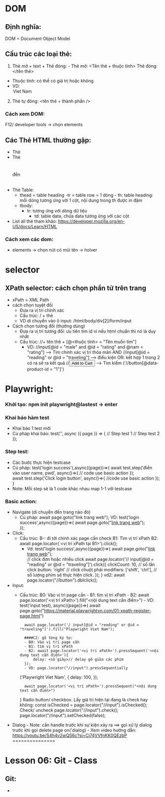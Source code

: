 # DOM
## Định nghĩa: 
DOM = Document Object Model
## Cấu trúc các loại thẻ: 
1. Thẻ mở + text + Thẻ đóng: - Thẻ mở: <Tên thẻ + thuộc tính> Thẻ đóng: </tên thẻ>
- Thuộc tính: có thể có giá trị hoặc không
- VD: <option value = "vn" selected> Viet Nam </option>
2. Thẻ tự đóng: <tên thẻ + thành phần />
### Cách xem DOM:
F12/ developer tools -> chọn elements
## Các Thẻ HTML thường gặp: 
- Thẻ <div>
- Thẻ <h1></h1> đển <h6></h6>
- Thẻ Table:
    - thead = table heading
        -tr = table row = 1 dòng
            - th: table heading: mỗi dòng tương ứng với 1 cột, nội dung trong th được in đậm
    - tbody: 
        - tr: tương ứng với dòng dữ liệu
            - td: table data, chứa data tương ứng với các cột
- List all thẻ tham khảo: https://developer.mozilla.org/en-US/docs/Learn/HTML
            
### Cách xem các dom:
- elements -> chọn nút có mũi tên -> holver
# selector
## XPath selector: cách chọn phần tử trên trang
- xPath = XML Path
- cách chọn tuyệt đối
    - Đưa ra vị trí chính xác 
    - Cấu trúc: / + thẻ
    - VD di chuyển vào ô input: /html/body/div[2]/form/input
- Cách chọn tương đối (thường dùng)
    - Đưa ra vị trí tương đối: ưu tiên tìm id vì nếu html chuẩn thì nó là duy nhất
    - Cấu trúc: //+ tên thẻ + [@<thuộc tính> = "Tên muốn tìm"]
        - VD: //input[@id = "male" and @id = "rating" and @nam = "rating"] --> Tìm chính xác vị trí thỏa mãn AND
            //input[@id = "reading" or @id = "traveling"] --> điều kiện OR: kết hợp 1 trong 2 có ra sẽ ra kết quả
        //<button class="add-to-cart" data-product-id="1">Add to Cart</button>
        --> Tìm kiếm ('//button[@data-product-id = "1"]')
# Playwright:
### Khởi tạo: npm init playwright@lastest -> enter 
### Khai báo hàm test
- Khai báo 1 test mới
- Cú pháp khai báo: 
test('<description need test>', async ({ page }) => {
    // Step test 1
    // Step test 2
});
### Step test:
- Các bước thực hiện testcase
- Cú pháp:
test('login success'),async({page})=>{
 await test.step('điền vào user name, pwd', async()=>{
    // code use basic action
});  
await test.step('Click login button', async()=>{
    //code use basic action
}); 
}
- Note: Mỗi step sẽ là 1 code khác nhau map 1-1 với testcase
### Basic action:
- Navigate (di chuyển đến trang nào đó)
    - Cú pháp: 
    await page.goto("link trang web");
        VD: test('login success',async({page})=>{
        await page.goto("[link trang web](https://material.playwrightvn.com/)");       
        });
- Click:
    - Cấu trúc: B-: đi tới chính xác page cần check
            B1: Tìm vị trí xPath
            B2:  await page.locator(`<vị trí xPath tại B1>').click();
        - Vd: 
        test('login success',async({page})=>{
        await page.goto("[link trang web](https://material.playwrightvn.com/)");       
        // click đơn hoặc nhiều click
        await page.locator('// input[@id = "reading" or @id = "traveling"]').click({
            clickCount: 10, // số lần click
            button: 'right' // click chuột phải
            modifiers: ['shift', 'ctrl'], // số lượng phím sẽ thực hiện click.
        });
        }
        vd2: await page.locator("//button").dblclick();   
- Input:
    - Cấu trúc: B0: Vào vị trí page cần 
            - B1: tìm vị trí xPath
            - B2: await page.locator('<vị trí xPath>').fill("<nội dung text cần điền>")
            - VD: test('input test), async({page})=>{
            await page.goto("https://material.playwrightvn.com/01-xpath-register-page.html")

            await page.locator('/ input[@id = "reading" or @id = "traveling"]').fill("Playwright Viet Nam");

            ####C2: gõ từng ký tự: 
            - B0: Vào vị trí page cần 
            - B1: tìm vị trí xPath
            - B2: await page.locator('<vị trí xPath>').pressSequent('<nội dung text cần điền>'){
                delay: <số giây>// delay gõ giữa các phím
            });
            - VD: page.locator("//input").pressSequentially
        ('Playwright Viet Nam', {
        delay: 100,
        });


            await page.locator('<vị trí xPath>').pressSequent("<nội dung text cần điền>")
        }
 Radio button/ checkbox.
        Lấy giá trị hiện tại đang là check hay không:
        const isChecked =
        page.locator("//input").isChecked();
        Check/ uncheck
        page.locator("//input").check();
        page.locator("//input").setChecked(false);
- Dialog
        - Note: cần handle trước khi sự kiện xảy ra ==> gọi xử lý dialog trước khi gọi delete
        page on('dialog)
        - Xem video hướng dẫn: https://youtu.be/S4h4v2wQS6c?si=Cj74VVfnKK0QEzbP 
===============
# Lesson 06: Git - Class
## Git:
- 
